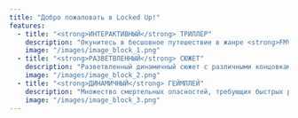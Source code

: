 ```yaml
---
title: "Добро пожаловать в Locked Up!"
features:
  - title: "<strong>ИНТЕРАКТИВНЫЙ</strong> ТРИЛЛЕР"
    description: "Окунитесь в бесшовное путешествие в жанре <strong>FMV</strong>"
    image: "/images/image_block_1.png"
  - title: "<strong>РАЗВЕТВЛЕННЫЙ</strong> СЮЖЕТ"
    description: "Разветвленный динамичный сюжет c различными концовками"
    image: "/images/image_block_2.png"
  - title: "<strong>ДИНАМИЧНЫЙ</strong> ГЕЙМПЛЕЙ"
    description: "Множество смертельных опасностей, требующих быстрых решений"
    image: "/images/image_block_3.png"
---
```

